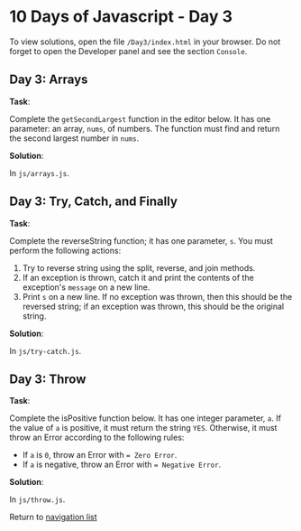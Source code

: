# 10 Days of Javascript - Day 3

To view solutions, open the file `/Day3/index.html` in your browser.
Do not forget to open the Developer panel and see the section `Console`.

## Day 3: Arrays


**Task**:

Complete the `getSecondLargest` function in the editor below. It has one parameter: an array, `nums`, of numbers.
The function must find and return the second largest number in `nums`.

**Solution**:

In `js/arrays.js`.

## Day 3: Try, Catch, and Finally

**Task**:

Complete the reverseString function; it has one parameter, `s`. You must perform the following actions:

1. Try to reverse string using the split, reverse, and join methods.
2. If an exception is thrown, catch it and print the contents of the exception's `message` on a new line.
3. Print `s` on a new line. If no exception was thrown, then this should be the reversed string; 
if an exception was thrown, this should be the original string.

**Solution**:

In `js/try-catch.js`.

## Day 3: Throw

**Task**:

Complete the isPositive function below. It has one integer parameter, `a`. If the value of `a` is positive, it must
return the string `YES`. Otherwise, it must throw an Error according to the following rules:

* If `a` is `0`, throw an Error with `= Zero Error`.
* If `a` is negative, throw an Error with `= Negative Error`.

**Solution**:

In `js/throw.js`.


Return to [navigation list](/README.md "navigation list")